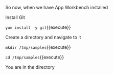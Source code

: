 So now, when we have App Workbench installed

Install Git

`yum install -y git`{{execute}}

Create a directory and navigate to it

`mkdir /tmp/samples`{{execute}}

`cd /tmp/samples`{{execute}}

You are in the directory

